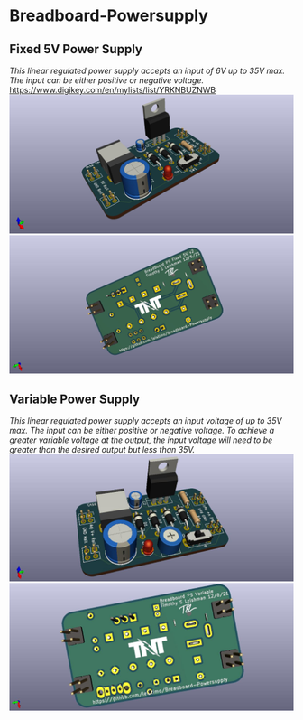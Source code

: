 # Breadboard-Powersupply 
## Fixed 5V Power Supply
 _This linear regulated power supply accepts an input of 6V up to 35V max. The input can be either positive or negative voltage._
 https://www.digikey.com/en/mylists/list/YRKNBUZNWB
 ![Top Image](https://github.com/leistimo/Breadboard-Powersupply/blob/main/BreadBoard%20PS%20Fixed%205V/BreadBoard%20PS%20Ver2%20Image.jpg?raw=true)
![Bottom Image](https://github.com/leistimo/Breadboard-Powersupply/blob/main/BreadBoard%20PS%20Fixed%205V/BreadBoard%20PS%20Ver2%20Image%202.jpg)
## Variable Power Supply
_This linear regulated power supply accepts an input voltage of up to 35V max. The input can be either positive or negative voltage.
To achieve a greater variable voltage at the output, the input voltage will need to be greater than the desired output but less than 35V._
![Top Image](https://github.com/leistimo/Breadboard-Powersupply/blob/main/BreadBoard%20PS%20Variable/BreadBoard%20PS%20Variable%20Top.jpg)
![Bottom Image](https://github.com/leistimo/Breadboard-Powersupply/blob/main/BreadBoard%20PS%20Variable/BreadBoard%20PS%20Variable%20Bottom.jpg)
